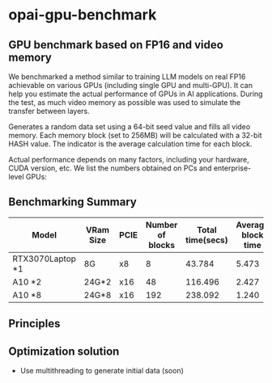 # opai-gpu-benchmark

## GPU benchmark based on FP16 and video memory
We benchmarked a method similar to training LLM models on real FP16 achievable on various GPUs (including single GPU and multi-GPU). It can help you estimate the actual performance of GPUs in AI applications. During the test, as much video memory as possible was used to simulate the transfer between layers.

Generates a random data set using a 64-bit seed value and fills all video memory. Each memory block (set to 256MB) will be calculated with a 32-bit HASH value. The indicator is the average calculation time for each block.

Actual performance depends on many factors, including your hardware, CUDA version, etc. We list the numbers obtained on PCs and enterprise-level GPUs:

## Benchmarking Summary

|Model|VRam Size|PCIE|Number of blocks|Total time(secs)|Average block time|
|---|---|---|---|---|---|
|RTX3070Laptop *1|8G|x8|8|43.784|5.473|
|A10 *2|24G*2|x16|48|116.496|2.427|
|A10 *8|24G*8|x16|192|238.092|1.240|

## Principles

## Optimization solution
* Use multithreading to generate initial data (soon)
